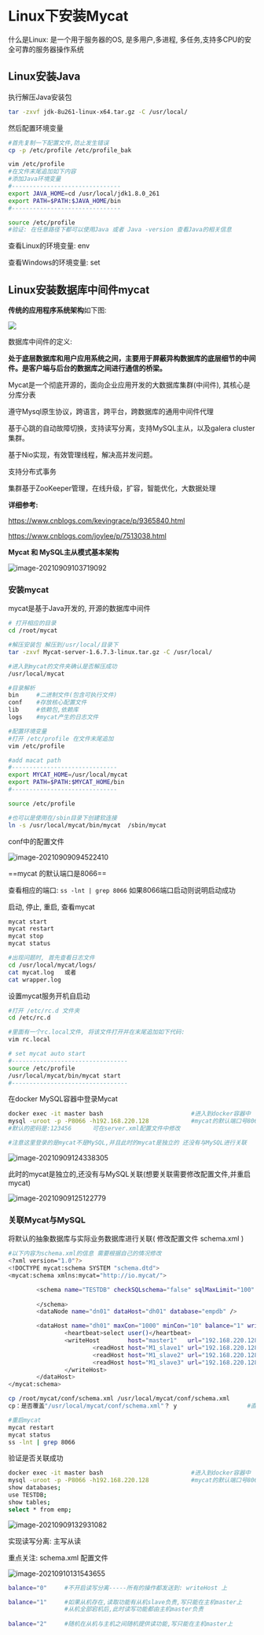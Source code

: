 # Linux下安装Mycat

什么是Linux: 是一个用于服务器的OS, 是多用户,多进程, 多任务,支持多CPU的安全可靠的服务器操作系统



## Linux安装Java

执行解压Java安装包

```bash
tar -zxvf jdk-8u261-linux-x64.tar.gz -C /usr/local/
```



然后配置环境变量

```bash
#首先复制一下配置文件,防止发生错误
cp -p /etc/profile /etc/profile_bak

vim /etc/profile
#在文件末尾追加如下内容
#添加Java环境变量
#-------------------------------
export JAVA_HOME=cd /usr/local/jdk1.8.0_261
export PATH=$PATH:$JAVA_HOME/bin
#-------------------------------

source /etc/profile
#验证: 在任意路径下都可以使用Java 或者 Java -version 查看Java的相关信息
```



查看Linux的环境变量: 	env

查看Windows的环境变量:	set



## Linux安装数据库中间件mycat

**传统的应用程序系统架构**如下图:

![](https://my-pic-bed.oss-cn-chengdu.aliyuncs.com/typora_picture/image-20210909133453341.png)



数据库中间件的定义:	

​		**处于底层数据库和用户应用系统之间，主要用于屏蔽异构数据库的底层细节的中间件。是客户端与后台的数据库之间进行通信的桥梁。**



Mycat是一个彻底开源的，面向企业应用开发的大数据库集群(中间件), 其核心是分库分表

遵守Mysql原生协议，跨语言，跨平台，跨数据库的通用中间件代理

基于心跳的自动故障切换，支持读写分离，支持MySQL主从，以及galera cluster集群。

基于Nio实现，有效管理线程，解决高并发问题。

支持分布式事务

集群基于ZooKeeper管理，在线升级，扩容，智能优化，大数据处理

**详细参考:**

 https://www.cnblogs.com/kevingrace/p/9365840.html

https://www.cnblogs.com/joylee/p/7513038.html



**Mycat 和 MySQL主从模式基本架构**

![image-20210909103719092](https://gitee.com/abin_z/pic_bed/raw/master/img/image-20210909103719092.png)



###  安装mycat

mycat是基于Java开发的, 开源的数据库中间件

```bash
# 打开相应的目录
cd /root/mycat

#解压安装包 解压到/usr/local/目录下
tar -zxvf Mycat-server-1.6.7.3-linux.tar.gz -C /usr/local/

#进入到mycat的文件夹确认是否解压成功
/usr/local/mycat

#目录解析
bin		#二进制文件(包含可执行文件)
conf	#存放核心配置文件
lib		#依赖包,依赖库
logs	#mycat产生的日志文件

#配置环境变量
#打开 /etc/profile 在文件末尾追加
vim /etc/profile

#add macat path
#------------------------------
export MYCAT_HOME=/usr/local/mycat
export PATH=$PATH:$MYCAT_HOME/bin
#------------------------------

source /etc/profile

#也可以是使用在/sbin目录下创建软连接
ln -s /usr/local/mycat/bin/mycat  /sbin/mycat
```

conf中的配置文件

![image-20210909094522410](https://gitee.com/abin_z/pic_bed/raw/master/img/image-20210909094522410.png)

==mycat 的默认端口是8066==

查看相应的端口: `ss -lnt | grep 8066`  如果8066端口启动则说明启动成功



启动, 停止, 重启, 查看mycat

```bash
mycat start
mycat restart
mycat stop
mycat status

#出现问题时, 首先查看日志文件
cd /usr/local/mycat/logs/
cat mycat.log	或者
cat wrapper.log
```

设置mycat服务开机自启动

```bash
#打开 /etc/rc.d 文件夹
cd /etc/rc.d

#里面有一个rc.local文件, 将该文件打开并在末尾追加如下代码:
vim rc.local

# set mycat auto start 
#---------------------------------
source /etc/profile
/usr/local/mycat/bin/mycat start
#---------------------------------
```



在docker MySQL容器中登录Mycat

```bash
docker exec -it master bash							#进入到docker容器中
mysql -uroot -p -P8066 -h192.168.220.128			#mycat的默认端口号8066 -h主机IP
#默认的密码是:123456		可在server.xml配置文件中修改

#注意这里登录的是mycat不是MySQL,并且此时的mycat是独立的 还没有与MySQL进行关联
```

![image-20210909124338305](https://gitee.com/abin_z/pic_bed/raw/master/img/NDTBmfRsuFU6tOL.png)

此时的mycat是独立的,还没有与MySQL关联(想要关联需要修改配置文件,并重启mycat)

![image-20210909125122779](https://gitee.com/abin_z/pic_bed/raw/master/img/image-20210909125122779.png)



### 关联Mycat与MySQL

将默认的抽象数据库与实际业务数据库进行关联( 修改配置文件 schema.xml )

```bash
#以下内容为schema.xml的信息 需要根据自己的情况修改
<?xml version="1.0"?>
<!DOCTYPE mycat:schema SYSTEM "schema.dtd">
<mycat:schema xmlns:mycat="http://io.mycat/">

        <schema name="TESTDB" checkSQLschema="false" sqlMaxLimit="100" dataNode="dn01" >
        
        </schema>
        <dataNode name="dn01" dataHost="dh01" database="empdb" />

        <dataHost name="dh01" maxCon="1000" minCon="10" balance="1" writeType="0" dbType="mysql" dbDriver="native" switchType="1" slaveThreshold="100">
                <heartbeat>select user()</heartbeat>
                <writeHost        host="master1"   url="192.168.220.128:3306" user="root" password="root">
                        <readHost host="M1_slave1" url="192.168.220.128:3307" user="root" password="abin" />
                        <readHost host="M1_slave2" url="192.168.220.128:3308" user="root" password="abin" />
                        <readHost host="M1_slave3" url="192.168.220.128:3309" user="root" password="abin" />
                </writeHost>
        </dataHost>
</mycat:schema>

```



```bash
cp /root/mycat/conf/schema.xml /usr/local/mycat/conf/schema.xml 
cp：是否覆盖"/usr/local/mycat/conf/schema.xml"？ y					#直接覆盖原来的schema.xml

#重启mycat
mycat restart
mycat status
ss -lnt | grep 8066
```

验证是否关联成功

```bash
docker exec -it master bash							#进入到docker容器中
mysql -uroot -p -P8066 -h192.168.220.128			#mycat的默认端口号8066 -h主机IP
show databases;
use TESTDB;
show tables;
select * from emp;
```

![image-20210909132931082](https://gitee.com/abin_z/pic_bed/raw/master/img/hRb6NEsf9pOaPrc.png)



实现读写分离: 主写从读

重点关注: schema.xml 配置文件

![image-20210910131543655](https://gitee.com/abin_z/pic_bed/raw/master/img/image-20210910131543655.png)

```bash
balance="0"		#不开启读写分离-----所有的操作都发送到: writeHost 上

balance="1"		#如果从机存在,读取功能有从机slave负责,写只能在主机master上
				#从机全部宕机后,此时读写功能都由主机master负责
				
balance="2"		#随机在从机与主机之间随机提供读功能,写只能在主机master上
```

